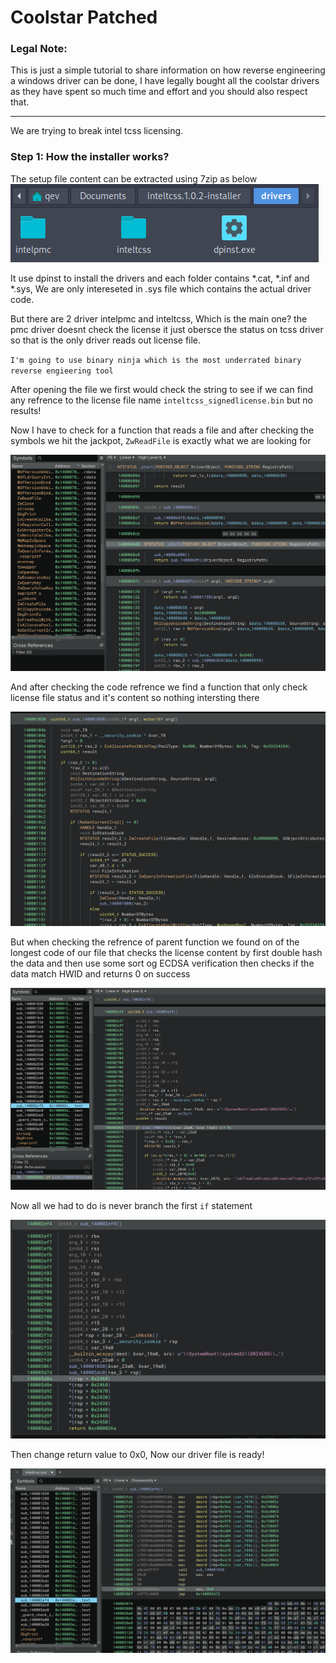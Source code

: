 # Coolstar Patched

### Legal  Note:
This is just a simple tutorial to share information on how reverse engineering a windows driver can be done, I have legally bought all the coolstar drivers as they have spent so much time and effort and you should also respect that.

<hr/>
We are trying to break intel tcss licensing.

### Step 1: How the installer works?
The setup file content can be extracted using 7zip as below
<img src="img1.png">

It use dpinst to install the drivers and each folder contains *.cat, *.inf and *.sys, We are only intereseted in .sys file which contains the actual driver code.

But there are 2 driver intelpmc and inteltcss, Which is the main one? the pmc driver doesnt check the license it just obersce the status on tcss driver so that is the only driver reads out license file.

`I'm going to use binary ninja which is the most underrated binary reverse engieering tool`

After opening the file we first would check the string to see if we can find any refrence to the license file name `inteltcss_signedlicense.bin` but no results!

Now I have to check for a function that reads a file and after checking the symbols we hit the jackpot, `ZwReadFile` is exactly what we are looking for

<img src="img2.png">

And after checking the code refrence we find a function that only check license file status and it's content so nothing intersting there

<img src="img3.png">

But when checking the refrence of parent function we found on of the longest code of our file that checks the license content by first double hash the data and then use some sort og ECDSA verification then checks if the data match HWID and returns 0 on success

<img src="img4.png">

Now all we had to do is never branch the first `if` statement

<img src="img5.png">

Then change return value to 0x0, Now our driver file is ready!

<img src="img6.png">